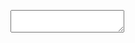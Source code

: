 <p id='content'></p>
<textarea id='target'></textarea>

<script src="https://rawcdn.githack.com/brwhale/KataScript/81e245ec7a9c50a4a2f284b32df8f22354e7138f/jssrc/kscript.js" ></script>
<script type="text/javascript"> 
function readLine(str) {
	var buffer = _malloc(str.length + 1);
	stringToUTF8(str, buffer, str.length + 1);
	_readLine(buffer);
	_free(buffer);
}

function displayInput(a) {
	document.getElementById('content').innerHTML += '> ' + a + '</br>';
}

document.getElementById('target').addEventListener('input', (event) => {
	var elem = document.getElementById('target');
  if (elem.value.endsWith('\n')) {
	  elem.value.split('\n').forEach(e => {displayInput(e); readLine(e);});
	  elem.value = '';
  }
});
</script>
